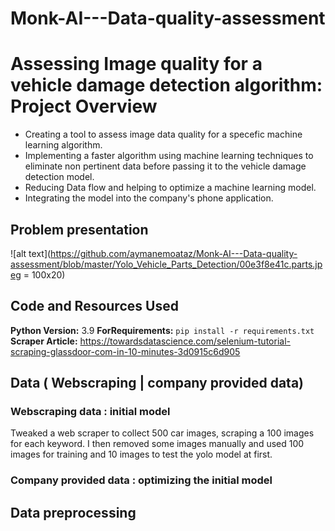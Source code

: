 # Monk-AI---Data-quality-assessment
# Assessing Image quality for a vehicle damage detection algorithm: Project Overview 
* Creating a tool to assess image data quality for a specefic machine learning algorithm.
* Implementing a faster algorithm using machine learning techniques to eliminate non pertinent data before passing it to the vehicle damage detection model.
* Reducing Data flow and helping to optimize a machine learning model. 
* Integrating the model into the company's phone application. 

## Problem presentation

![alt text](https://github.com/aymanemoataz/Monk-AI---Data-quality-assessment/blob/master/Yolo_Vehicle_Parts_Detection/00e3f8e41c.parts.jpeg = 100x20)
## Code and Resources Used 
**Python Version:** 3.9 
**ForRequirements:**  ```pip install -r requirements.txt```   
**Scraper Article:** https://towardsdatascience.com/selenium-tutorial-scraping-glassdoor-com-in-10-minutes-3d0915c6d905  



## Data ( Webscraping | company provided data)

### Webscraping data : initial model

Tweaked a web scraper to collect 500 car images, scraping a 100 images for each keyword. I then removed some images manually and used 100 images for training and 10 images to test the yolo model at first.

### Company provided data : optimizing the initial model

## Data preprocessing
